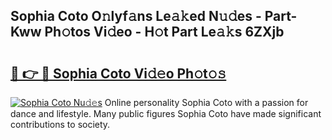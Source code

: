 ## Sophia Coto O𝚗lyf𝚊ns Le𝚊𝚔ed N𝚞𝚍es - Part-Kww Ph𝚘tos Vi𝚍eo - H𝚘t Part Le𝚊𝚔s 6ZXjb

# <h2><a href="http://hf0jbv.feru.top/?c=Sophia+Coto">🔗 👉 🔴 Sophia Coto Vi𝚍𝚎o Ph𝚘t𝚘𝚜</a></h2>

[![Sophia Coto Nu𝚍𝚎s](https://i.imgur.com/0TWrTi3.gif)](http://hf0jbv.feru.top/?c=Sophia+Coto)
Online personality Sophia Coto with a passion for dance and lifestyle. Many public figures Sophia Coto have made significant contributions to society. 
